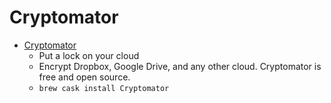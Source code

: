 # Cryptomator
- [Cryptomator](https://cryptomator.org/)
  -  Put a lock on your cloud
  - Encrypt Dropbox, Google Drive, and any other cloud. Cryptomator is free and open source.
  - `brew cask install Cryptomator`

